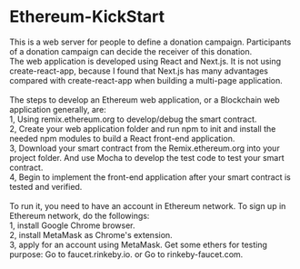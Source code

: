 # Ethereum-KickStart
This is a web server for people to define a donation campaign. Participants of a donation campaign can decide the receiver of this donation.<br>
The web application is developed using React and Next.js. It is not using create-react-app, because I found that Next.js has many advantages compared with create-react-app when building a multi-page application.<br>
<br>
The steps to develop an Ethereum web application, or a Blockchain web application generally, are:<br>
1, Using remix.ethereum.org to develop/debug the smart contract.<br>
2, Create your web application folder and run npm to init and install the needed npm modules to build a React front-end application.<br>
3, Download your smart contract from the Remix.ethereum.org into your project folder. And use Mocha to develop the test code to test your smart contract.<br>
4, Begin to implement the front-end application after your smart contract is tested and verified.<br>
<br>
To run it, you need to have an account in Ethereum network. To sign up in Ethereum network, do the followings:<br>
1, install Google Chrome browser.<br>
2, install MetaMask as Chrome's extension.<br>
3, apply for an account using MetaMask. Get some ethers for testing purpose: Go to faucet.rinkeby.io. or Go to rinkeby-faucet.com.<br>
